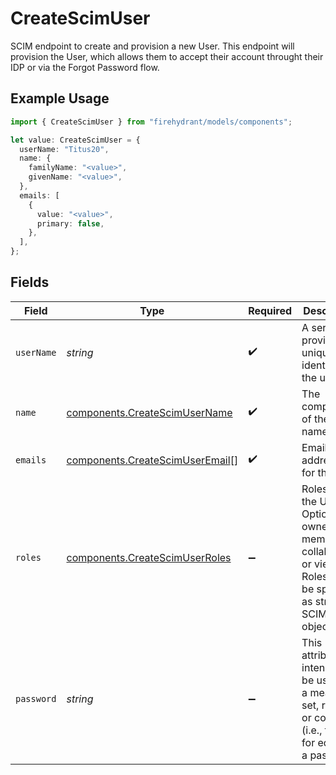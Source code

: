 # CreateScimUser

SCIM endpoint to create and provision a new User. This endpoint will provision the User, which allows them to accept their account throught their IDP or via the Forgot Password flow.

## Example Usage

```typescript
import { CreateScimUser } from "firehydrant/models/components";

let value: CreateScimUser = {
  userName: "Titus20",
  name: {
    familyName: "<value>",
    givenName: "<value>",
  },
  emails: [
    {
      value: "<value>",
      primary: false,
    },
  ],
};
```

## Fields

| Field                                                                                                                           | Type                                                                                                                            | Required                                                                                                                        | Description                                                                                                                     |
| ------------------------------------------------------------------------------------------------------------------------------- | ------------------------------------------------------------------------------------------------------------------------------- | ------------------------------------------------------------------------------------------------------------------------------- | ------------------------------------------------------------------------------------------------------------------------------- |
| `userName`                                                                                                                      | *string*                                                                                                                        | :heavy_check_mark:                                                                                                              | A service provider's unique identifier for the user                                                                             |
| `name`                                                                                                                          | [components.CreateScimUserName](../../models/components/createscimusername.md)                                                  | :heavy_check_mark:                                                                                                              | The components of the user's name                                                                                               |
| `emails`                                                                                                                        | [components.CreateScimUserEmail](../../models/components/createscimuseremail.md)[]                                              | :heavy_check_mark:                                                                                                              | Email addresses for the User                                                                                                    |
| `roles`                                                                                                                         | [components.CreateScimUserRoles](../../models/components/createscimuserroles.md)                                                | :heavy_minus_sign:                                                                                                              | Roles for the User. Options are owner, member, collaborator, or viewer. Roles may be specified as strings or SCIM role objects. |
| `password`                                                                                                                      | *string*                                                                                                                        | :heavy_minus_sign:                                                                                                              | This attribute is intended to be used as a means to set, replace, or compare (i.e., filter for equality) a password             |